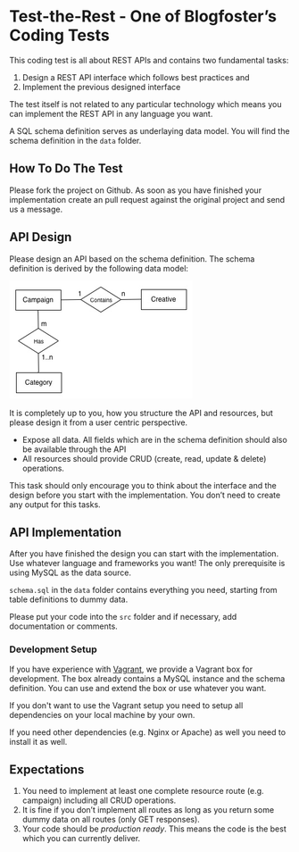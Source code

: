 # Test-the-Rest - One of Blogfoster’s Coding Tests
This coding test is all about REST APIs and contains two fundamental tasks:

1. Design a REST API interface which follows best practices and
2. Implement the previous designed interface

The test itself is not related to any particular technology which means you can implement the REST API in any language you want.

A SQL schema definition serves as underlaying data model. You will find the schema definition in the `data` folder.

## How To Do The Test
Please fork the project on Github. As soon as you have finished your implementation create an pull request against the original project and send us a message.

##  API Design
Please design an API  based on the schema definition. The schema definition is derived by the following data model:

![Data Model](/data/data_model.jpg)

It is completely up to you, how you structure the API and resources, but please design it from a user centric perspective.

- Expose all data. All fields which are in the schema definition should also be available through the API
- All resources should provide CRUD (create, read, update & delete) operations.

This task should only encourage you to think about the interface and the design before you start with the implementation. You don’t need to create any output for this tasks.

## API Implementation
After you have finished the design you can start with the implementation. Use whatever language and frameworks you want! The only prerequisite is using MySQL as the data source.

`schema.sql` in the `data` folder contains everything you need, starting from table definitions to dummy data.

Please put your code into the `src` folder and if necessary, add documentation or comments.

### Development Setup
If you have experience with [Vagrant](https://www.vagrantup.com/), we provide a Vagrant box for development. The box already contains a MySQL instance and the schema definition. You can use and extend the box or use whatever you want.

If you don't want to use the Vagrant setup you need to setup all dependencies on your local machine by your own.

If you need other dependencies (e.g. Nginx or Apache) as well you need to install it as well.

## Expectations
1. You need to implement at least one complete resource route (e.g. campaign) including all CRUD operations.
2. It is fine if you don’t implement all routes as long as you return some dummy data on all routes (only GET responses).
3. Your code should be *production ready*. This means the code is the best which you can currently deliver.


